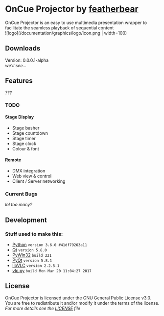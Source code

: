 # OnCue Projector by [featherbear](http://featherbear.navhaxs.au.eu.org)
OnCue Projector is an easy to use multimedia presentation wrapper to facilitate the seamless playback of sequential content  
![logo](/documentation/graphics/logo/icon.png | width=100)

## Downloads
Version: 0.0.0.1-alpha  
*we'll see...*

## Features
*???*

### TODO
#### Stage Display
* Stage basher
* Stage countdown
* Stage timer
* Stage clock
* Colour & font

#### Remote
* DMX integration
* Web view & control
* Client / Server networking

### Current Bugs
*lol too many?*

## Development

### Stuff used to make this:

 * [Python](https://www.python.org/) `version 3.6.0 #41df79263a11`
 * [Qt](https://www.qt.io/) `version 5.8.0`
 * [PyWin32](https://sourceforge.net/projects/pywin32/) `build 221`
 * [PyQt](https://riverbankcomputing.com/software/pyqt/) `version 5.8.1`
 * [libVLC](http://www.videolan.org/vlc/libvlc.html) `version 2.2.5.1`
 * [vlc.py](https://wiki.videolan.org/Python_bindings/) `build Mon Mar 20 11:04:27 2017`


## License
OnCue Projector is licensed under the GNU General Public License v3.0.  
You are free to  redistribute it and/or modify it under the terms of the license.  
*For more details see the [LICENSE](https://raw.githubusercontent.com/bearbear12345/OnCue/master/LICENSE) file*
